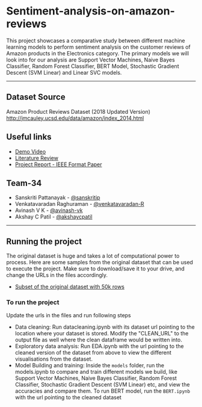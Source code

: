 # Sentiment-analysis-on-amazon-reviews

This project showcases a comparative study between different machine learning models to perform sentiment analysis on the customer reviews of Amazon products in the Electronics category. The primary models we will look into for our analysis are Support Vector Machines, Naive Bayes Classifier, Random Forest Classifier, BERT Model, Stochastic Gradient Descent (SVM Linear) and Linear SVC models.

---

## Dataset Source
Amazon Product Reviews Dataset (2018 Updated Version)<br>
http://jmcauley.ucsd.edu/data/amazon/index_2014.html

## Useful links

- [Demo Video](https://drive.google.com/drive/folders/190hH4boR2IaLi2K0Y8kADxtAe9aHcNAC?usp=sharing)
- [Literature Review](https://drive.google.com/drive/folders/1H_DjSv5xl1DP-o0ejYsmil1nJEVjMWgX?usp=sharing)
- [Project Report - IEEE Format Paper](https://drive.google.com/drive/folders/14ccg7k00QGlAc3ijbAj5JaqiYizgfrwP?usp=sharing)

## Team-34 <br>
- Sanskriti Pattanayak - [@sanskritip](https://github.com/sanskritip)
- Venkatavaradan Raghuraman - [@venkatavaradan-R](https://github.com/Venkatavaradan-R)
- Avinash V K - [@avinash-vk](https://github.com/avinash-vk)
- Akshay C Patil - [@akshaycpatil](https://github.com/akshaycpatil)

---

## Running the project

The original dataset is huge and takes a lot of computational power to process. Here are some samples from the original dataset that can be used to execute the project. Make sure to download/save it to your drive, and change the URLs in the files accordingly.

- [Subset of the original dataset with 50k rows](https://drive.google.com/file/d/1EW-2ZiC2Df8PufsuNMPqIrdx6_zo29D1/view?usp=sharing)

### To run the project
Update the urls in the files and run following steps

- Data cleaning: Run datacleaning.ipynb with its dataset url pointing to the location where your dataset is stored. Modify the "CLEAN_URL" to the output file as well where the clean dataframe would be written into.
- Exploratory data analysis: Run EDA.ipynb with the url pointing to the cleaned version of the dataset from above to view the different visualisations from the dataset.
- Model Building and training: Inside the `models` folder, run the models.ipynb to compare and train different models we build, like Support Vector Machines, Naive Bayes Classifier, Random Forest Classifier, Stochastic Gradient Descent (SVM Linear) etc, and view the accuracies and compare them. To run BERT model, run the `BERT.ipynb` with the url pointing to the cleaned dataset

